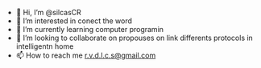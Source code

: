 - 👋 Hi, I’m @silcasCR
- 👀 I’m interested in conect the word
- 🌱 I’m currently learning computer programin
- 💞️ I’m looking to collaborate on propouses on link differents protocols in intelligentn home
- 📫 How to reach me r.v.d.l.c.s@gmail.com

<!---
silcasCR/silcasCR is a ✨ special ✨ repository because its `README.md` (this file) appears on your GitHub profile.
You can click the Preview link to take a look at your changes.
--->
